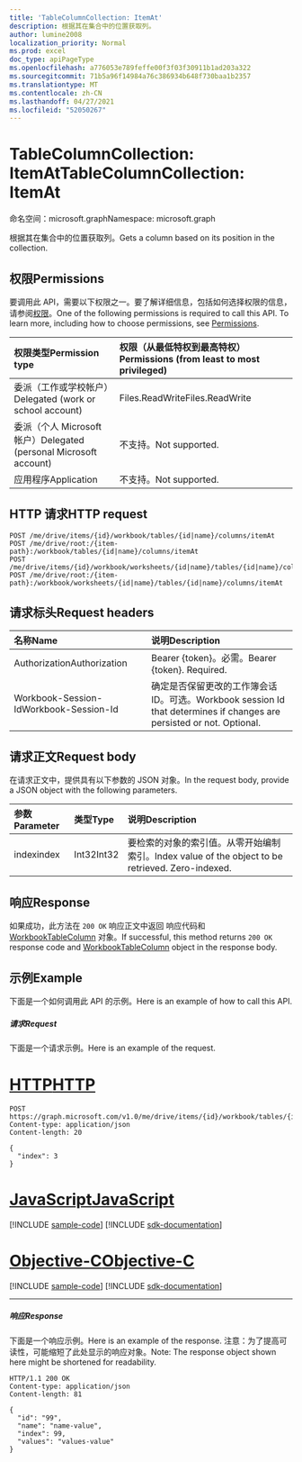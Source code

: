 ```yaml
---
title: 'TableColumnCollection: ItemAt'
description: 根据其在集合中的位置获取列。
author: lumine2008
localization_priority: Normal
ms.prod: excel
doc_type: apiPageType
ms.openlocfilehash: a776053e789feffe00f3f03f30911b1ad203a322
ms.sourcegitcommit: 71b5a96f14984a76c386934b648f730baa1b2357
ms.translationtype: MT
ms.contentlocale: zh-CN
ms.lasthandoff: 04/27/2021
ms.locfileid: "52050267"
---
```

# <a name="tablecolumncollection-itemat"></a><span data-ttu-id="9c098-103">TableColumnCollection: ItemAt</span><span class="sxs-lookup"><span data-stu-id="9c098-103">TableColumnCollection: ItemAt</span></span>

<span data-ttu-id="9c098-104">命名空间：microsoft.graph</span><span class="sxs-lookup"><span data-stu-id="9c098-104">Namespace: microsoft.graph</span></span>

<span data-ttu-id="9c098-105">根据其在集合中的位置获取列。</span><span class="sxs-lookup"><span data-stu-id="9c098-105">Gets a column based on its position in the collection.</span></span>
## <a name="permissions"></a><span data-ttu-id="9c098-106">权限</span><span class="sxs-lookup"><span data-stu-id="9c098-106">Permissions</span></span>
<span data-ttu-id="9c098-p101">要调用此 API，需要以下权限之一。要了解详细信息，包括如何选择权限的信息，请参阅[权限](/graph/permissions-reference)。</span><span class="sxs-lookup"><span data-stu-id="9c098-p101">One of the following permissions is required to call this API. To learn more, including how to choose permissions, see [Permissions](/graph/permissions-reference).</span></span>

|<span data-ttu-id="9c098-109">权限类型</span><span class="sxs-lookup"><span data-stu-id="9c098-109">Permission type</span></span>      | <span data-ttu-id="9c098-110">权限（从最低特权到最高特权）</span><span class="sxs-lookup"><span data-stu-id="9c098-110">Permissions (from least to most privileged)</span></span>              |
|:--------------------|:---------------------------------------------------------|
|<span data-ttu-id="9c098-111">委派（工作或学校帐户）</span><span class="sxs-lookup"><span data-stu-id="9c098-111">Delegated (work or school account)</span></span> | <span data-ttu-id="9c098-112">Files.ReadWrite</span><span class="sxs-lookup"><span data-stu-id="9c098-112">Files.ReadWrite</span></span>    |
|<span data-ttu-id="9c098-113">委派（个人 Microsoft 帐户）</span><span class="sxs-lookup"><span data-stu-id="9c098-113">Delegated (personal Microsoft account)</span></span> | <span data-ttu-id="9c098-114">不支持。</span><span class="sxs-lookup"><span data-stu-id="9c098-114">Not supported.</span></span>    |
|<span data-ttu-id="9c098-115">应用程序</span><span class="sxs-lookup"><span data-stu-id="9c098-115">Application</span></span> | <span data-ttu-id="9c098-116">不支持。</span><span class="sxs-lookup"><span data-stu-id="9c098-116">Not supported.</span></span> |

## <a name="http-request"></a><span data-ttu-id="9c098-117">HTTP 请求</span><span class="sxs-lookup"><span data-stu-id="9c098-117">HTTP request</span></span>

<!-- { "blockType": "ignored" } -->
```http
POST /me/drive/items/{id}/workbook/tables/{id|name}/columns/itemAt
POST /me/drive/root:/{item-path}:/workbook/tables/{id|name}/columns/itemAt
POST /me/drive/items/{id}/workbook/worksheets/{id|name}/tables/{id|name}/columns/itemAt
POST /me/drive/root:/{item-path}:/workbook/worksheets/{id|name}/tables/{id|name}/columns/itemAt

```
## <a name="request-headers"></a><span data-ttu-id="9c098-118">请求标头</span><span class="sxs-lookup"><span data-stu-id="9c098-118">Request headers</span></span>
| <span data-ttu-id="9c098-119">名称</span><span class="sxs-lookup"><span data-stu-id="9c098-119">Name</span></span>       | <span data-ttu-id="9c098-120">说明</span><span class="sxs-lookup"><span data-stu-id="9c098-120">Description</span></span>|
|:---------------|:----------|
| <span data-ttu-id="9c098-121">Authorization</span><span class="sxs-lookup"><span data-stu-id="9c098-121">Authorization</span></span>  | <span data-ttu-id="9c098-p102">Bearer {token}。必需。</span><span class="sxs-lookup"><span data-stu-id="9c098-p102">Bearer {token}. Required.</span></span> |
| <span data-ttu-id="9c098-124">Workbook-Session-Id</span><span class="sxs-lookup"><span data-stu-id="9c098-124">Workbook-Session-Id</span></span>  | <span data-ttu-id="9c098-p103">确定是否保留更改的工作簿会话 ID。可选。</span><span class="sxs-lookup"><span data-stu-id="9c098-p103">Workbook session Id that determines if changes are persisted or not. Optional.</span></span>|

## <a name="request-body"></a><span data-ttu-id="9c098-127">请求正文</span><span class="sxs-lookup"><span data-stu-id="9c098-127">Request body</span></span>
<span data-ttu-id="9c098-128">在请求正文中，提供具有以下参数的 JSON 对象。</span><span class="sxs-lookup"><span data-stu-id="9c098-128">In the request body, provide a JSON object with the following parameters.</span></span>

| <span data-ttu-id="9c098-129">参数</span><span class="sxs-lookup"><span data-stu-id="9c098-129">Parameter</span></span>    | <span data-ttu-id="9c098-130">类型</span><span class="sxs-lookup"><span data-stu-id="9c098-130">Type</span></span>   |<span data-ttu-id="9c098-131">说明</span><span class="sxs-lookup"><span data-stu-id="9c098-131">Description</span></span>|
|:---------------|:--------|:----------|
|<span data-ttu-id="9c098-132">index</span><span class="sxs-lookup"><span data-stu-id="9c098-132">index</span></span>|<span data-ttu-id="9c098-133">Int32</span><span class="sxs-lookup"><span data-stu-id="9c098-133">Int32</span></span>|<span data-ttu-id="9c098-p104">要检索的对象的索引值。从零开始编制索引。</span><span class="sxs-lookup"><span data-stu-id="9c098-p104">Index value of the object to be retrieved. Zero-indexed.</span></span>|

## <a name="response"></a><span data-ttu-id="9c098-136">响应</span><span class="sxs-lookup"><span data-stu-id="9c098-136">Response</span></span>

<span data-ttu-id="9c098-137">如果成功，此方法在 `200 OK` 响应正文中返回 响应代码和 [WorkbookTableColumn](../resources/workbooktablecolumn.md) 对象。</span><span class="sxs-lookup"><span data-stu-id="9c098-137">If successful, this method returns `200 OK` response code and [WorkbookTableColumn](../resources/workbooktablecolumn.md) object in the response body.</span></span>

## <a name="example"></a><span data-ttu-id="9c098-138">示例</span><span class="sxs-lookup"><span data-stu-id="9c098-138">Example</span></span>
<span data-ttu-id="9c098-139">下面是一个如何调用此 API 的示例。</span><span class="sxs-lookup"><span data-stu-id="9c098-139">Here is an example of how to call this API.</span></span>
##### <a name="request"></a><span data-ttu-id="9c098-140">请求</span><span class="sxs-lookup"><span data-stu-id="9c098-140">Request</span></span>
<span data-ttu-id="9c098-141">下面是一个请求示例。</span><span class="sxs-lookup"><span data-stu-id="9c098-141">Here is an example of the request.</span></span>

# <a name="http"></a>[<span data-ttu-id="9c098-142">HTTP</span><span class="sxs-lookup"><span data-stu-id="9c098-142">HTTP</span></span>](#tab/http)
<!--{
  "blockType": "request",
  "isComposable": true,
  "name": "tablecolumncollection_itemat",
  "idempotent": true,
  "@type": "requestBodyResourceFor.tablecolumncollection_itemat"
}-->
```http
POST https://graph.microsoft.com/v1.0/me/drive/items/{id}/workbook/tables/{id|name}/columns/itemAt
Content-type: application/json
Content-length: 20

{
  "index": 3
}
```
# <a name="javascript"></a>[<span data-ttu-id="9c098-143">JavaScript</span><span class="sxs-lookup"><span data-stu-id="9c098-143">JavaScript</span></span>](#tab/javascript)
[!INCLUDE [sample-code](../includes/snippets/javascript/tablecolumncollection-itemat-javascript-snippets.md)]
[!INCLUDE [sdk-documentation](../includes/snippets/snippets-sdk-documentation-link.md)]

# <a name="objective-c"></a>[<span data-ttu-id="9c098-144">Objective-C</span><span class="sxs-lookup"><span data-stu-id="9c098-144">Objective-C</span></span>](#tab/objc)
[!INCLUDE [sample-code](../includes/snippets/objc/tablecolumncollection-itemat-objc-snippets.md)]
[!INCLUDE [sdk-documentation](../includes/snippets/snippets-sdk-documentation-link.md)]

---


##### <a name="response"></a><span data-ttu-id="9c098-145">响应</span><span class="sxs-lookup"><span data-stu-id="9c098-145">Response</span></span>
<span data-ttu-id="9c098-146">下面是一个响应示例。</span><span class="sxs-lookup"><span data-stu-id="9c098-146">Here is an example of the response.</span></span> <span data-ttu-id="9c098-147">注意：为了提高可读性，可能缩短了此处显示的响应对象。</span><span class="sxs-lookup"><span data-stu-id="9c098-147">Note: The response object shown here might be shortened for readability.</span></span>
<!-- {
  "blockType": "response",
  "truncated": true,
  "@odata.type": "microsoft.graph.workbookTableColumn"
} -->
```http
HTTP/1.1 200 OK
Content-type: application/json
Content-length: 81

{
  "id": "99",
  "name": "name-value",
  "index": 99,
  "values": "values-value"
}
```

<!-- uuid: 8fcb5dbc-d5aa-4681-8e31-b001d5168d79
2015-10-25 14:57:30 UTC -->
<!-- {
  "type": "#page.annotation",
  "description": "TableColumnCollection: ItemAt",
  "keywords": "",
  "section": "documentation",
  "tocPath": "",
  "suppressions": [
  ]
}-->

